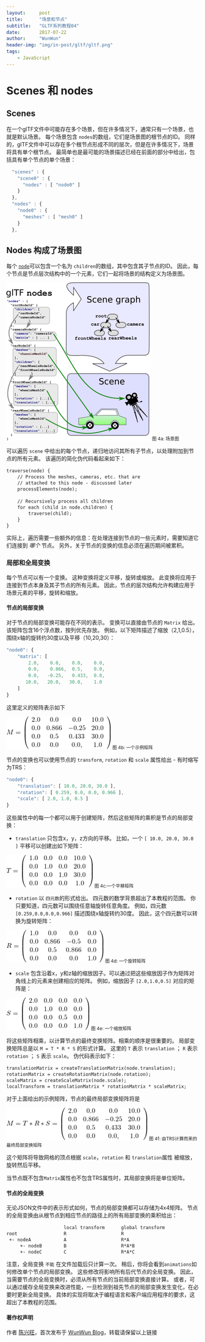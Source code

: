 ```yaml
---
layout:     post
title:      "场景和节点"
subtitle:   "GLTF系列教程04"
date:       2017-07-22
author:     "WunWun"
header-img: "img/in-post/gltf/gltf.png"
tags:
    - JavaScript
---
```



# Scenes 和 nodes

## Scenes

在一个glTF文件中可能存在多个场景，但在许多情况下，通常只有一个场景，也就是默认场景。 每个场景包含 `nodes`的数组，它们是场景图的根节点的ID。 同样的，glTF文件中可以存在多个根节点形成不同的层次，但是在许多情况下，场景将具有单个根节点。 最简单也是最可能的场景描述已经在前面的部分中给出，包括具有单个节点的单个场景：

```javascript
  "scenes" : {
    "scene0" : {
      "nodes" : [ "node0" ]
    }
  },
  "nodes" : {
    "node0" : {
      "meshes" : [ "mesh0" ]
    }
  },
```


## Nodes 构成了场景图

每个 [`node`](https://github.com/KhronosGroup/glTF/tree/master/specification#reference-node)可以包含一个名为 `children`的数组，其中包含其子节点的ID。 因此，每个节点是节点层次结构中的一个元素，它们一起将场景的结构定义为场景图。


![java-javascript](/img/in-post/gltf/sceneGraph.png)
<small class="img-hint">图 4a: 场景图</small>


可以遍历 `scene` 中给出的每个节点，递归地访问其所有子节点，以处理附加到节点的所有元素。 该遍历的简化伪代码看起来如下：

```
traverse(node) {
    // Process the meshes, cameras, etc. that are
    // attached to this node - discussed later
    processElements(node);

    // Recursively process all children
    for each (child in node.children) {
        traverse(child);
    }
}
```

实际上，遍历需要一些额外的信息：在处理连接到节点的一些元素时，需要知道它们连接到 *哪个* 节点。 另外，关于节点的变换的信息必须在遍历期间被累积。


### 局部和全局变换

每个节点可以有一个变换。 这种变换将定义平移，旋转或缩放。 此变换将应用于连接到节点本身及其子节点的所有元素。 因此，节点的层次结构允许构建应用于场景元素的平移，旋转和缩放。


#### 节点的局部变换

对于节点的局部变换可能存在不同的表示。 变换可以直接由节点的 `Matrix` 给出。 该矩阵包含16个浮点数，按列优先存放。 例如，以下矩阵描述了缩放（2,1,0.5），围绕x轴的旋转约30度以及平移（10,20,30）：

```javascript
"node0": {
    "matrix": [
        2.0,    0.0,    0.0,    0.0,
        0.0,    0.866,  0.5,    0.0,
        0.0,   -0.25,   0.433,  0.0,
       10.0,   20.0,   30.0,    1.0
    ]
}    
```

这里定义的矩阵表示如下


![java-javascript](/img/in-post/gltf/matrix.png)
<small class="img-hint">图 4b: 一个示例矩阵</small>


节点的变换也可以使用节点的 `transform`, `rotation` 和 `scale` 属性给出 - 有时缩写为TRS： 

```javascript
"node0": {
    "translation": [ 10.0, 20.0, 30.0 ],
    "rotation": [ 0.259, 0.0, 0.0, 0.966 ],
    "scale": [ 2.0, 1.0, 0.5 ]
}
```

这些属性中的每一个都可以用于创建矩阵，然后这些矩阵的乘积是节点的局部变换：

- `translation` 只包含x，y，z方向的平移。 比如，一个 `[ 10.0, 20.0, 30.0 ]` 平移可以创建出如下矩阵：


![java-javascript](/img/in-post/gltf/translationMatrix.png)
<small class="img-hint">图 4c:一个平移矩阵</small>


- `rotation` 以 `四元数`的形式给出。 四元数的数学背景超出了本教程的范围。 你只要知道，四元数可以围绕任意轴旋转任意角度。 例如，四元数 `[0.259,0.0,0.0,0.966]` 描述围绕x轴旋转约30度。 因此，这个四元数可以转换为旋转矩阵：


![java-javascript](/img/in-post/gltf/rotationMatrix.png)
<small class="img-hint">图 4d: 一个旋转矩阵</small>


- `scale` 包含沿着x，y和z轴的缩放因子。可以通过把这些缩放因子作为矩阵对角线上的元素来创建相应的矩阵。 例如，缩放因子 `[2.0,1.0,0.5]` 对应的矩阵是：


![java-javascript](/img/in-post/gltf/scaleMatrix.png)
<small class="img-hint">图 4e: 一个缩放矩阵</small>


将这些矩阵相乘，以计算节点的最终变换矩阵。相乘的顺序是很重要的。 局部变换矩阵总是以 `M = T * R * S` 的形式计算。 这里的 `T` 表示 `translation` ； `R` 表示 `rotation` ； `S` 表示 `scale`。 伪代码表示如下：

```
translationMatrix = createTranslationMatrix(node.translation);
rotationMatrix = createRotationMatrix(node.rotation);
scaleMatrix = createScaleMatrix(node.scale);
localTransform = translationMatrix * rotationMatrix * scaleMatrix;
```

对于上面给出的示例矩阵，节点的最终局部变换矩阵将是


![java-javascript](/img/in-post/gltf/productMatrix.png)
<small class="img-hint">图 4f: 由TRS计算而来的最终局部变换矩阵</small>


这个矩阵将导致网格的顶点根据 `scale`，`rotation` 和 `translation`属性 被缩放，旋转然后平移。

当节点既不包含`Matrix`属性也不包含TRS属性时，其局部变换将是单位矩阵。

#### 节点的全局变换

无论JSON文件中的表示形式如何，节点的局部变换都可以存储为4x4矩阵。 节点的全局变换由从根节点到相应节点的路径上的所有局部变换的乘积给出：

                         local transform      global transform
    root                 R                    R
     +- nodeA            A                    R*A
         +- nodeB        B                    R*A*B
         +- nodeC        C                    R*A*C

注意，全局变换 `不能` 在文件加载后只计算一次。 稍后，你将会看到`animations`如何修改单个节点的局部变换。 这些修改将影响所有后代节点的全局变换。 因此，当需要节点的全局变换时，必须从所有节点的当前局部变换直接计算。 或者，可以通过缓存全局变换来改进性能，一旦检测到祖先节点的局部变换发生变化，在必要时更新全局变换。 具体的实现将取决于编程语言和客户端应用程序的要求，这超出了本教程的范围。

#### 著作权声明
  
作者 [陈兴旺](http://weibo.com/xingwangchan)，首次发布于 [WunWun Blog](http://iwun.github.io/)，转载请保留以上链接

